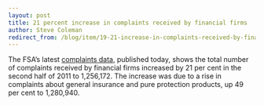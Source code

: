 ```yaml
---
layout: post
title: 21 percent increase in complaints received by financial firms
author: Steve Coleman
redirect_from: /blog/item/19-21-increase-in-complaints-received-by-financial-firms/
---
```

The FSA’s latest [complaints
data](http://www.fsa.gov.uk/pages/library/other_publications/commentary/index.shtml),
published today, shows the total number of complaints received by financial
firms increased by 21 per cent in the second half of 2011 to 1,256,172. The
increase was due to a rise in complaints about general insurance and pure
protection products, up 49 per cent to 1,280,940.
